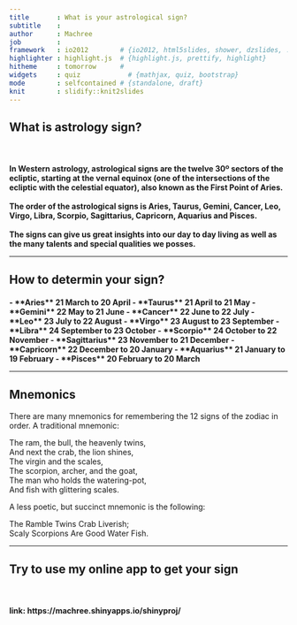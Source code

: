 ```yaml
---
title       : What is your astrological sign?
subtitle    : 
author      : Machree
job         : 
framework   : io2012        # {io2012, html5slides, shower, dzslides, ...}
highlighter : highlight.js  # {highlight.js, prettify, highlight}
hitheme     : tomorrow      # 
widgets     : quiz            # {mathjax, quiz, bootstrap}
mode        : selfcontained # {standalone, draft}
knit        : slidify::knit2slides
---
```




## What is astrology sign?
<br>
<h4>
In Western astrology, astrological signs are the twelve 30º sectors of the ecliptic, starting at the vernal equinox (one of the intersections of the ecliptic with the celestial equator), also known as the First Point of Aries. 
<br>
<br>
The order of the astrological signs is Aries, Taurus, Gemini, Cancer, Leo, Virgo, Libra, Scorpio, Sagittarius, Capricorn, Aquarius and Pisces.
<br>
<br>
The signs can give us great insights into our day to day living as well as the many talents and special qualities we posses.

---

## How to determin your sign?
<h4>
- **Aries**       21 March     to 20 April
- **Taurus**      21 April     to 21 May
- **Gemini**      22 May       to 21 June
- **Cancer**      22 June      to 22 July
- **Leo**         23 July      to 22 August
- **Virgo**       23 August    to 23 September
- **Libra**       24 September to 23 October
- **Scorpio**     24 October   to 22 November
- **Sagittarius** 23 November  to 21 December
- **Capricorn**   22 December  to 20 January
- **Aquarius**    21 January   to 19 February
- **Pisces**      20 February  to 20 March

--- 

## Mnemonics

There are many mnemonics for remembering the 12 signs of the zodiac in order. A traditional mnemonic:

The ram, the bull, the heavenly twins,<br>
And next the crab, the lion shines,<br>
The virgin and the scales,<br>
The scorpion, archer, and the goat,<br>
The man who holds the watering-pot,<br>
And fish with glittering scales.

A less poetic, but succinct mnemonic is the following:

The Ramble Twins Crab Liverish;<br>
Scaly Scorpions Are Good Water Fish.

---

## Try to use my online app to get your sign
<br>
<h4>
link: https://machree.shinyapps.io/shinyproj/


